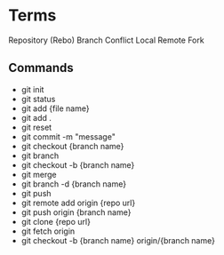 # Terms

Repository (Rebo)
Branch
Conflict
Local
Remote
Fork

## Commands

- git init
- git status
- git add {file name}
- git add .
- git reset
- git commit -m "message"
- git checkout {branch name}
- git branch
- git checkout -b {branch name}
- git merge
- git branch -d {branch name}
- git push
- git remote add origin {repo url}
- git push origin {branch name}
- git clone {repo url}
- git fetch origin
- git checkout -b {branch name} origin/{branch name}
